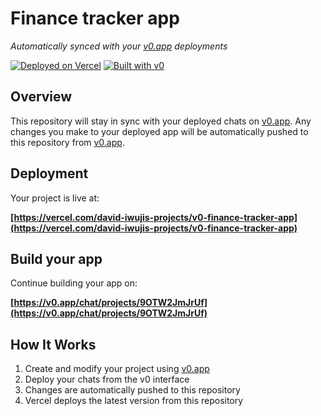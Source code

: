 # Finance tracker app

*Automatically synced with your [v0.app](https://v0.app) deployments*

[![Deployed on Vercel](https://img.shields.io/badge/Deployed%20on-Vercel-black?style=for-the-badge&logo=vercel)](https://vercel.com/david-iwujis-projects/v0-finance-tracker-app)
[![Built with v0](https://img.shields.io/badge/Built%20with-v0.app-black?style=for-the-badge)](https://v0.app/chat/projects/9OTW2JmJrUf)

## Overview

This repository will stay in sync with your deployed chats on [v0.app](https://v0.app).
Any changes you make to your deployed app will be automatically pushed to this repository from [v0.app](https://v0.app).

## Deployment

Your project is live at:

**[https://vercel.com/david-iwujis-projects/v0-finance-tracker-app](https://vercel.com/david-iwujis-projects/v0-finance-tracker-app)**

## Build your app

Continue building your app on:

**[https://v0.app/chat/projects/9OTW2JmJrUf](https://v0.app/chat/projects/9OTW2JmJrUf)**

## How It Works

1. Create and modify your project using [v0.app](https://v0.app)
2. Deploy your chats from the v0 interface
3. Changes are automatically pushed to this repository
4. Vercel deploys the latest version from this repository
